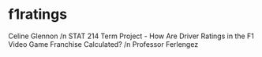 # f1ratings
Celine Glennon
/n STAT 214 Term Project - How Are Driver Ratings in the F1 Video Game Franchise Calculated?
/n Professor Ferlengez

